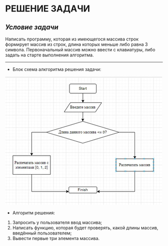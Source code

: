 # **РЕШЕНИЕ ЗАДАЧИ**

## *Условие задачи*

Написать программу, которая из имеющегося массива строк формирует массив из строк, длина которых меньше либо равна 3 символа. Первоначальный массив можно ввести с клавиатуры, либо задать на старте выполнения алгоритма.

_____________________________________________________________________________

* Блок схема алкгоритма решения задачи:

![Тут должна быть картинка](Screenshot_1.jpg)

* Алгоритм решения:

1. Запросить у пользователя ввод массива;
2. Написать функцию, которая будет проверять, какой длины массив, введённый пользователем;
3. Вывести первые три элемента массива.